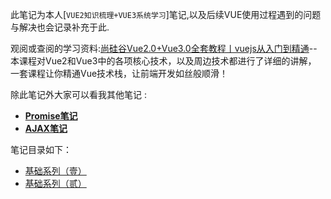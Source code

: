 此笔记为本人[`VUE2知识梳理+VUE3系统学习`]笔记,以及后续VUE使用过程遇到的问题与解决也会记录补充于此.

观阅或查阅的学习资料:[尚硅谷Vue2.0+Vue3.0全套教程丨vuejs从入门到精通](https://www.bilibili.com/video/BV1Zy4y1K7SH)--本课程对Vue2和Vue3中的各项核心技术，以及周边技术都进行了详细的讲解，
一套课程让你精通Vue技术栈，让前端开发如丝般顺滑！

除此笔记外大家可以看我其他笔记 :
- **[Promise笔记](https://github.com/LeiBuDao/Promise_Study)**
- **[AJAX笔记](https://github.com/LeiBuDao/AJAX_Study)** 

笔记目录如下：
- [基础系列（壹）](笔记/基础系列（壹）.md)
- [基础系列（贰）](笔记/基础系列（贰）.md)
